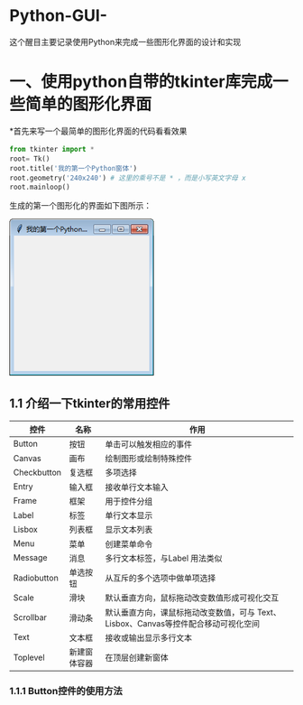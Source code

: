 # Python-GUI-
这个醒目主要记录使用Python来完成一些图形化界面的设计和实现
# 一、使用python自带的tkinter库完成一些简单的图形化界面
*首先来写一个最简单的图形化界面的代码看看效果

```python
from tkinter import *
root= Tk()
root.title('我的第一个Python窗体')
root.geometry('240x240') # 这里的乘号不是 * ，而是小写英文字母 x
root.mainloop()
```
生成的第一个图形化的界面如下图所示：

![image](https://github.com/Gaoshiguo/Python-GUI-/blob/master/image/1.png)

## 1.1 介绍一下tkinter的常用控件

| 控件 |名称|作用|
|-----|------|-----|
|Button|按钮|单击可以触发相应的事件|
| Canvas| 画布|绘制图形或绘制特殊控件|
|Checkbutton | 复选框|多项选择 |
| Entry|输入框 |接收单行文本输入 |
|Frame | 框架|用于控件分组 |
|Label |标签 |单行文本显示 |
| Lisbox|列表框 |显示文本列表 |
| Menu|菜单 |创建菜单命令 |
|Message |消息 |多行文本标签，与Label 用法类似 |
|Radiobutton |单选按钮 |从互斥的多个选项中做单项选择 |
|Scale |滑块 | 默认垂直方向，鼠标拖动改变数值形成可视化交互|
|Scrollbar |滑动条 |默认垂直方向，课鼠标拖动改变数值，可与 Text、Lisbox、Canvas等控件配合移动可视化空间 |
|Text |文本框 |接收或输出显示多行文本 |
|Toplevel |新建窗体容器 | 在顶层创建新窗体|

### 1.1.1 Button控件的使用方法
